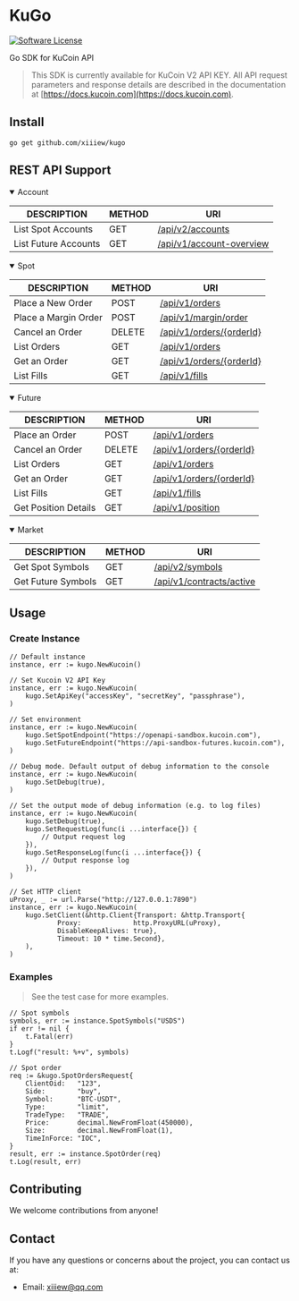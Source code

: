 # KuGo

[![Software License](https://img.shields.io/badge/License-MIT-orange.svg?style=flat-square)](https://github.com/xiiiew/kugo/blob/master/LICENSE)

Go SDK for KuCoin API

> This SDK is currently available for KuCoin V2 API KEY. All API request parameters and response details are described in the documentation at [https://docs.kucoin.com](https://docs.kucoin.com).

## Install

```shell
go get github.com/xiiiew/kugo
```

## REST API Support

<details open>
<summary>Account</summary>

|     DESCRIPTION      | METHOD |             URI               |
|----------------------|--------|-------------------------------|
|List Spot Accounts    |GET     | [/api/v2/accounts](https://docs.kucoin.com/#list-accounts)              |
|List Future Accounts  |GET     | [/api/v1/account-overview](https://docs.kucoin.com/futures/#get-account-overview)      |

</details>

<details open>
<summary>Spot</summary>

|     DESCRIPTION      | METHOD |             URI               |
|----------------------|--------|-------------------------------|
|Place a New Order     |POST    | [/api/v1/orders](https://docs.kucoin.com/#place-a-new-order)                |
|Place a Margin Order  |POST    | [/api/v1/margin/order](https://docs.kucoin.com/#place-a-margin-order)          |
|Cancel an Order       |DELETE  | [/api/v1/orders/{orderId}](https://docs.kucoin.com/#cancel-an-order)      |
|List Orders           |GET     | [/api/v1/orders](https://docs.kucoin.com/#list-orders)                |
|Get an Order          |GET     | [/api/v1/orders/{orderId}](https://docs.kucoin.com/#get-an-order)      |
|List Fills            |GET     | [/api/v1/fills](https://docs.kucoin.com/#list-fills)                 |

</details>

<details open>
<summary>Future</summary>

|     DESCRIPTION      | METHOD |             URI               |
|----------------------|--------|-------------------------------|
|Place an Order        |POST    | [/api/v1/orders](https://docs.kucoin.com/futures/#place-an-order)                |
|Cancel an Order       |DELETE  | [/api/v1/orders/{orderId}](https://docs.kucoin.com/futures/#cancel-an-order)      |
|List Orders           |GET     | [/api/v1/orders](https://docs.kucoin.com/futures/#get-order-list)                |
|Get an Order          |GET     | [/api/v1/orders/{orderId}](https://docs.kucoin.com/futures/#get-details-of-a-single-order)      |
|List Fills            |GET     | [/api/v1/fills](https://docs.kucoin.com/futures/#get-fills)                 |
|Get Position Details  |GET     | [/api/v1/position](https://docs.kucoin.com/futures/#get-position-details)              |

</details>

<details open>
<summary>Market</summary>

|     DESCRIPTION      | METHOD |             URI               |
|----------------------|--------|-------------------------------|
|Get Spot Symbols      |GET     | [/api/v2/symbols](https://docs.kucoin.com/futures/#get-open-contract-list)               |
|Get Future Symbols    |GET     | [/api/v1/contracts/active](https://docs.kucoin.com/#get-symbols-list)      |

</details>

## Usage

### Create Instance

```golang
// Default instance
instance, err := kugo.NewKucoin()

// Set Kucoin V2 API Key
instance, err := kugo.NewKucoin(
    kugo.SetApiKey("accessKey", "secretKey", "passphrase"),
)

// Set environment
instance, err := kugo.NewKucoin(
    kugo.SetSpotEndpoint("https://openapi-sandbox.kucoin.com"),
    kugo.SetFutureEndpoint("https://api-sandbox-futures.kucoin.com"),
)

// Debug mode. Default output of debug information to the console
instance, err := kugo.NewKucoin(
    kugo.SetDebug(true),
)

// Set the output mode of debug information (e.g. to log files)
instance, err := kugo.NewKucoin(
    kugo.SetDebug(true),
    kugo.SetRequestLog(func(i ...interface{}) {
        // Output request log
    }),
    kugo.SetResponseLog(func(i ...interface{}) {
        // Output response log
    }),
)

// Set HTTP client
uProxy, _ := url.Parse("http://127.0.0.1:7890")
instance, err := kugo.NewKucoin(
    kugo.SetClient(&http.Client{Transport: &http.Transport{
			Proxy:             http.ProxyURL(uProxy),
			DisableKeepAlives: true},
			Timeout: 10 * time.Second},
    ),
)

```

### Examples

> See the test case for more examples.

```golang
// Spot symbols
symbols, err := instance.SpotSymbols("USDS")
if err != nil {
    t.Fatal(err)
}
t.Logf("result: %+v", symbols)

// Spot order
req := &kugo.SpotOrdersRequest{
    ClientOid:   "123",
    Side:        "buy",
    Symbol:      "BTC-USDT",
    Type:        "limit",
    TradeType:   "TRADE",
    Price:       decimal.NewFromFloat(450000),
    Size:        decimal.NewFromFloat(1),
    TimeInForce: "IOC",
}
result, err := instance.SpotOrder(req)
t.Log(result, err)
```

## Contributing

We welcome contributions from anyone! 

## Contact

If you have any questions or concerns about the project, you can contact us at:

* Email: xiiiew@qq.com